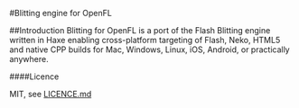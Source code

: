 #Blitting engine for OpenFL

##Introduction
Blitting for OpenFL is a port of the Flash Blitting engine written in Haxe enabling cross-platform targeting of Flash, Neko, HTML5 and native CPP builds for Mac, Windows, Linux, iOS, Android, or practically anywhere.

####Licence

MIT, see [LICENCE.md](LICENCE.md)
